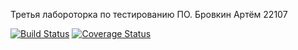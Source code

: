 Третья лабороторка по тестированию ПО. Бровкин Артём 22107

[![Build Status](https://travis-ci.com/BrovkinArtem/Aboba3.svg?branch=main)](https://travis-ci.com/BrovkinArtem/Aboba3)
[![Coverage Status](https://coveralls.io/repos/github/BrovkinArtem/Aboba3/badge.svg?branch=main)](https://coveralls.io/github/BrovkinArtem/Aboba3?branch=main)


